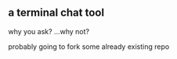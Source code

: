 <h2> a terminal chat tool</h4>

why you ask? ...why not?


probably going to fork some already existing repo
